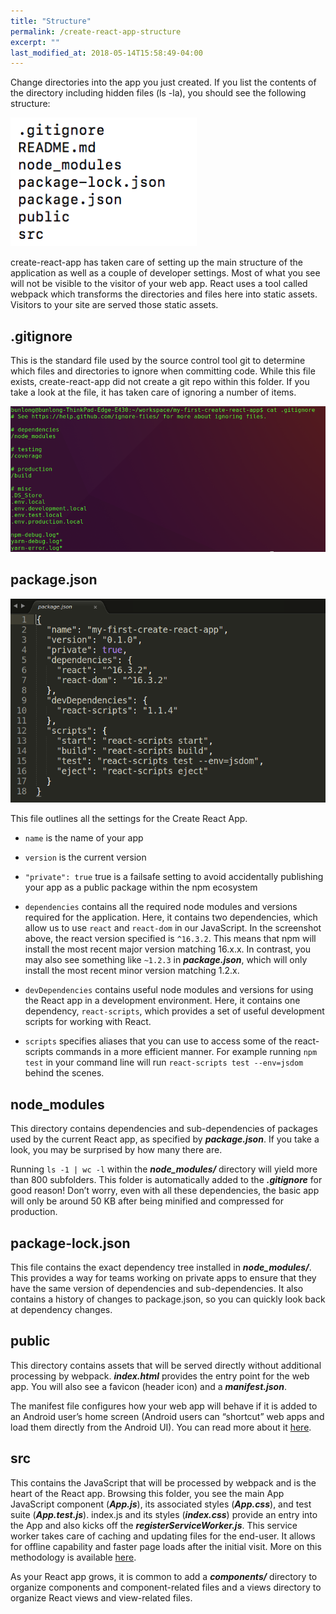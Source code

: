 ```yaml
---
title: "Structure"
permalink: /create-react-app-structure
excerpt: ""
last_modified_at: 2018-05-14T15:58:49-04:00
---
```


Change directories into the app you just created. If you list the contents of the directory including hidden files (ls -la), you should see the following structure:

![Create React App Structure](/assets/images/create-react-app-structure.png)

create-react-app has taken care of setting up the main structure of the application as well as a couple of developer settings. Most of what you see will not be visible to the visitor of your web app. React uses a tool called webpack which transforms the directories and files here into static assets. Visitors to your site are served those static assets.

## .gitignore

This is the standard file used by the source control tool git to determine which files and directories to ignore when committing code. While this file exists, create-react-app did not create a git repo within this folder. If you take a look at the file, it has taken care of ignoring a number of items.

![Create React App .gitignore](/assets/images/create-react-app-gitignore.png)

## package.json

![Create React App .gitignore](/assets/images/create-react-app-package-json.png)

This file outlines all the settings for the Create React App.

* `name` is the name of your app

* `version` is the current version

* `"private": true` true is a failsafe setting to avoid accidentally publishing your app as a public package within the npm ecosystem

* `dependencies` contains all the required node modules and versions required for the application. Here, it contains two dependencies, which allow us to use `react` and `react-dom` in our JavaScript. In the screenshot above, the react version specified is `^16.3.2`. This means that npm will install the most recent major version matching 16.x.x. In contrast, you may also see something like `~1.2.3` in ***package.json***, which will only install the most recent minor version matching 1.2.x.

* `devDependencies` contains useful node modules and versions for using the React app in a development environment. Here, it contains one dependency, `react-scripts`, which provides a set of useful development scripts for working with React.

* `scripts` specifies aliases that you can use to access some of the react-scripts commands in a more efficient manner. For example running `npm test` in your command line will run `react-scripts test --env=jsdom` behind the scenes.

## node_modules

This directory contains dependencies and sub-dependencies of packages used by the current React app, as specified by ***package.json***. If you take a look, you may be surprised by how many there are.

Running `ls -1 | wc -l` within the ***node_modules/*** directory will yield more than 800 subfolders. This folder is automatically added to the ***.gitignore*** for good reason! Don’t worry, even with all these dependencies, the basic app will only be around 50 KB after being minified and compressed for production.

## package-lock.json

This file contains the exact dependency tree installed in ***node_modules/***. This provides a way for teams working on private apps to ensure that they have the same version of dependencies and sub-dependencies. It also contains a history of changes to package.json, so you can quickly look back at dependency changes.

## public

This directory contains assets that will be served directly without additional processing by webpack. ***index.html*** provides the entry point for the web app. You will also see a favicon (header icon) and a ***manifest.json***.

The manifest file configures how your web app will behave if it is added to an Android user’s home screen (Android users can “shortcut” web apps and load them directly from the Android UI). You can read more about it [here](https://developers.google.com/web/fundamentals/web-app-manifest/).

## src

This contains the JavaScript that will be processed by webpack and is the heart of the React app. Browsing this folder, you see the main App JavaScript component (***App.js***), its associated styles (***App.css***), and test suite (***App.test.js***). index.js and its styles (***index.css***) provide an entry into the App and also kicks off the ***registerServiceWorker.js***. This service worker takes care of caching and updating files for the end-user. It allows for offline capability and faster page loads after the initial visit. More on this methodology is available [here](https://github.com/facebook/create-react-app/blob/master/packages/react-scripts/template/README.md#making-a-progressive-web-app).

As your React app grows, it is common to add a ***components/*** directory to organize components and component-related files and a views directory to organize React views and view-related files.